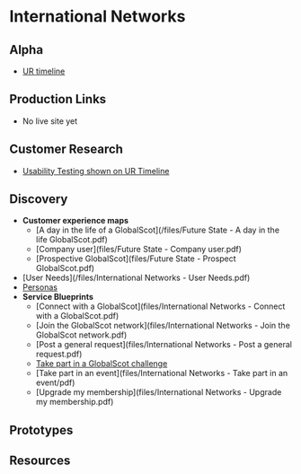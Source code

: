 # International Networks

## Alpha
 - [UR timeline](timeline)

## Production Links
- No live site yet

## Customer Research
- [Usability Testing shown on UR Timeline](timeline)


## Discovery
- **Customer experience maps**
   - [A day in the life of a GlobalScot](/files/Future State - A day in the life GlobalScot.pdf)
   - [Company user](files/Future State - Company user.pdf)
   - [Prospective GlobalScot](files/Future State - Prospect GlobalScot.pdf)
- [User Needs](/files/International Networks - User Needs.pdf)
- [Personas](/files/Scotland_PLC_Personas.pdf)
- **Service Blueprints**
  - [Connect with a GlobalScot](files/International Networks - Connect with a GlobalScot.pdf)
  - [Join the GlobalScot network](files/International Networks - Join the GlobalScot network.pdf)
  - [Post a general request](files/International Networks - Post a general request.pdf)
  - [Take part in a GlobalScot challenge](files/InternationalNetworks-TakePart)
  - [Take part in an event](files/International Networks - Take part in an event/pdf)
  - [Upgrade my membership](files/International Networks - Upgrade my membership.pdf)  



## Prototypes

## Resources
